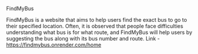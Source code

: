 FindMyBus

FindMyBus is a website that aims to help users find the exact bus to go to their specified location. Often, it is observed that people face difficulties understanding what bus is for what route, and 
FindMyBus will help users by suggesting the bus along with its bus number and route.
Link - https://findmybus.onrender.com/home 
